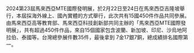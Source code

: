 2024第23屆馬來西亞MTE國際發明展，於2月22日至24日在馬來西亞吉隆坡舉行，本屆採海外線上、國內實體的方式舉行，此次共有15國450件作品共同參展。
由馬來西亞高等教育部、馬來西亞科技創新部共同主辦的「馬來西亞MTE國際發明展」，共有超過450件作品，來自15個國家包含波蘭、新加坡、印尼、沙烏地阿拉伯、泰國等。台灣總參展件數35件，最後拿到 7金17銀7銅，總成績排名國際第一。
